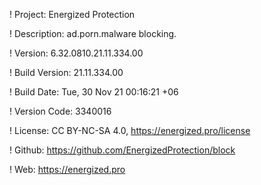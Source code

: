 ! Project: Energized Protection

! Description: ad.porn.malware blocking.

! Version: 6.32.0810.21.11.334.00

! Build Version: 21.11.334.00

! Build Date: Tue, 30 Nov 21 00:16:21 +06

! Version Code: 3340016

! License: CC BY-NC-SA 4.0, https://energized.pro/license

! Github: https://github.com/EnergizedProtection/block

! Web: https://energized.pro
